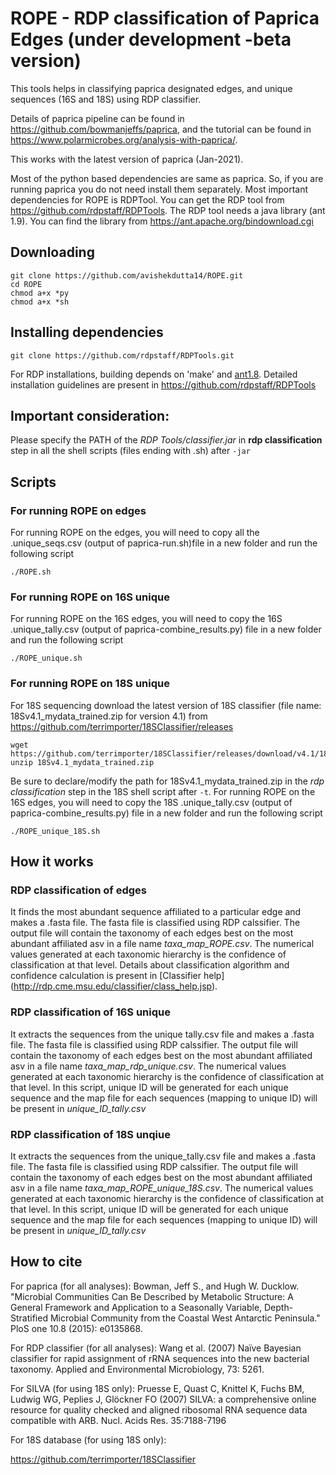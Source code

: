 # ROPE - RDP classification of Paprica Edges (under development -beta version)

This tools helps in classifying paprica designated edges, and unique sequences (16S and 18S) using RDP classifier.

Details of paprica pipeline can be found in https://github.com/bowmanjeffs/paprica, and the tutorial can be found in https://www.polarmicrobes.org/analysis-with-paprica/.

This works with the latest version of paprica (Jan-2021).

Most of the python based dependencies are same as paprica. So, if you are running paprica you do not need install them separately. Most important dependencies for ROPE is RDPTool. You can get the RDP tool from https://github.com/rdpstaff/RDPTools. The RDP tool needs a java library (ant 1.9). You can find the library from https://ant.apache.org/bindownload.cgi

## Downloading 

```
git clone https://github.com/avishekdutta14/ROPE.git
cd ROPE
chmod a+x *py
chmod a+x *sh
```

## Installing dependencies 

```
git clone https://github.com/rdpstaff/RDPTools.git
```
For RDP installations, building depends on 'make' and [ant1.8](https://ant.apache.org/bindownload.cgi). Detailed installation guidelines are present in https://github.com/rdpstaff/RDPTools

## Important consideration:

Please specify the PATH of the *RDP Tools/classifier.jar* in **rdp classification** step in all the shell scripts (files ending with .sh) after ``` -jar ```

## Scripts
### For running ROPE on edges
For running ROPE on the edges, you will need to copy all the .unique_seqs.csv (output of paprica-run.sh)file in a new folder and run the following script
```
./ROPE.sh 
```
### For running ROPE on 16S unique
For running ROPE on the 16S edges, you will need to copy the 16S .unique_tally.csv (output of paprica-combine_results.py) file in a new folder and run the following script
```
./ROPE_unique.sh
```

### For running ROPE on 18S unique
For 18S sequencing download the latest version of 18S classifier (file name: 18Sv4.1_mydata_trained.zip for version 4.1) from https://github.com/terrimporter/18SClassifier/releases
```
wget https://github.com/terrimporter/18SClassifier/releases/download/v4.1/18Sv4.1_mydata_trained.zip
unzip 18Sv4.1_mydata_trained.zip
```
Be sure to declare/modify the path for 18Sv4.1_mydata_trained.zip in the *rdp classification* step in the 18S shell script after ``` -t ```. 
For running ROPE on the 16S edges, you will need to copy the 18S .unique_tally.csv (output of paprica-combine_results.py) file in a new folder and run the following script
```
./ROPE_unique_18S.sh 
```
## How it works

### RDP classification of edges
It finds the most abundant sequence affiliated to a particular edge and makes a .fasta file. The fasta file is classified using RDP calssifier.  The output file will contain the taxonomy of each edges best on the most abundant affiliated asv in a file name *taxa_map_ROPE.csv*. The numerical values generated at each taxonomic hierarchy is the confidence of classification at that level. Details about classification algorithm and confidence calculation is present in [Classifier help] (http://rdp.cme.msu.edu/classifier/class_help.jsp).

### RDP classification of 16S unique

It extracts the sequences from the unique tally.csv file and makes a .fasta file. The fasta file is classified using RDP calssifier.  The output file will contain the taxonomy of each edges best on the most abundant affiliated asv in a file name *taxa_map_rdp_unique.csv*. The numerical values generated at each taxonomic hierarchy is the confidence of classification at that level. In this script, unique ID will be generated for each unique sequence and the map file for each sequences (mapping to unique ID) will be present in *unique_ID_tally.csv*

### RDP classification of 18S unqiue

It extracts the sequences from the unique_tally.csv file and makes a .fasta file. The fasta file is classified using RDP calssifier.  The output file will contain the taxonomy of each edges best on the most abundant affiliated asv in a file name *taxa_map_ROPE_unique_18S.csv*. The numerical values generated at each taxonomic hierarchy is the confidence of classification at that level. In this script, unique ID will be generated for each unique sequence and the map file for each sequences (mapping to unique ID) will be present in *unique_ID_tally.csv*

## How to cite
For paprica (for all analyses):
Bowman, Jeff S., and Hugh W. Ducklow. "Microbial Communities Can Be Described by Metabolic Structure: A General Framework and Application to a Seasonally Variable, Depth-Stratified Microbial Community from the Coastal West Antarctic Peninsula." PloS one 10.8 (2015): e0135868.

For RDP classifier (for all analyses):
Wang et al. (2007) Naïve Bayesian classifier for rapid assignment of rRNA sequences into the new bacterial taxonomy. Applied and Environmental Microbiology, 73: 5261.

For SILVA (for using 18S only):
Pruesse E, Quast C, Knittel K, Fuchs BM, Ludwig WG, Peplies J, Glöckner FO (2007) SILVA: a comprehensive online resource for quality checked and aligned ribosomal RNA sequence data compatible with ARB. Nucl. Acids Res. 35:7188-7196

For 18S database (for using 18S only):

https://github.com/terrimporter/18SClassifier


